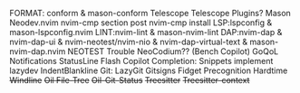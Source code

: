 FORMAT: conform & mason-conform 
Telescope 
    Telescope Plugins? 
Mason
    Neodev.nvim nvim-cmp section post nvim-cmp install 
LSP:lspconfig & mason-lspconfig.nvim 
LINT:nvim-lint & mason-nvim-lint 
DAP:nvim-dap & nvim-dap-ui & nvim-neotest/nvim-nio & nvim-dap-virtual-text & mason-nvim-dap.nvim 
NEOTEST 
Trouble 
NeoCodium?? (Bench Copilot) 
GoQoL 
Notifications 
StatusLine 
Flash 
Copilot 
Completion: Snippets implement 
lazydev 
IndentBlankline 
Git: 
LazyGit 
Gitsigns 
Fidget 
Precognition 
Hardtime
~~Windline~~
~~Oil File-Tree~~
~~Oil-Git-Status~~
~~Treesitter~~
~~Treesitter-context~~
